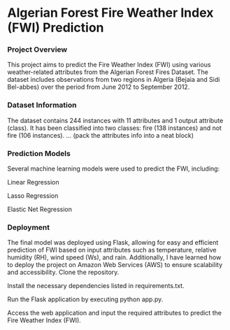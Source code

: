 # Algerian Forest Fire Weather Index (FWI) Prediction
### Project Overview
This project aims to predict the Fire Weather Index (FWI) using various weather-related attributes from the Algerian Forest Fires Dataset. The dataset includes observations from two regions in Algeria (Bejaia and Sidi Bel-abbes) over the period from June 2012 to September 2012.

### Dataset Information
The dataset contains 244 instances with 11 attributes and 1 output attribute (class). It has been classified into two classes: fire (138 instances) and not fire (106 instances). ... (pack the attributes info into a neat block)

### Prediction Models
Several machine learning models were used to predict the FWI, including:

Linear Regression

Lasso Regression

Elastic Net Regression

### Deployment
The final model was deployed using Flask, allowing for easy and efficient prediction of FWI based on input attributes such as temperature, relative humidity (RH), wind speed (Ws), and rain. Additionally, I have learned how to deploy the project on Amazon Web Services (AWS) to ensure scalability and accessibility.
Clone the repository.

Install the necessary dependencies listed in requirements.txt.

Run the Flask application by executing python app.py.

Access the web application and input the required attributes to predict the Fire Weather Index (FWI).
